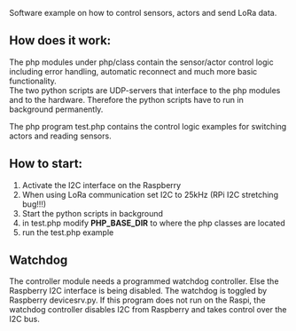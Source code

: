 Software example on how to control sensors, actors and send LoRa data. 

## How does it work:
The php modules under php/class contain the sensor/actor control logic including error handling,
automatic reconnect and much more basic functionality.<br>
The two python scripts are UDP-servers that interface to the php modules and to the hardware.
Therefore the python scripts have to run in background permanently.<br>

The php program test.php contains the control logic examples for switching actors and reading sensors.

## How to start:
1. Activate the I2C interface on the Raspberry
2. When using LoRa communication set I2C to 25kHz (RPi I2C stretching bug!!!)
3. Start the python scripts in background 
4. in test.php modify __PHP_BASE_DIR__ to where the php classes are located
5. run the test.php example

## Watchdog
The controller module needs a programmed watchdog controller. Else the Raspberry I2C interface is being disabled. The watchdog is toggled by Raspberry devicesrv.py. If this program does not run on the Raspi, the watchdog controller disables I2C from Raspberry and takes control over the I2C bus.
